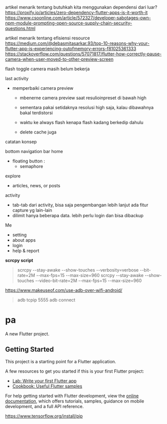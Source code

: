 artikel menarik tentang butuhkah kita menggunakan dependensi dari luar?
https://proxify.io/articles/zero-dependency-flutter-apps-is-it-worth-it
https://www.csoonline.com/article/572327/developer-sabotages-own-npm-module-prompting-open-source-supply-chain-security-questions.html

artikel menarik tentang efisiensi resource
https://medium.com/@debasmitasarkar.93/top-10-reasons-why-your-flutter-app-is-experiencing-outofmemory-errors-f81025361333
https://stackoverflow.com/questions/57071817/flutter-how-correctly-pause-camera-when-user-moved-to-other-preview-screen





flash toggle camera masih belum bekerja

last activity
 - memperbaiki camera preview
    - mbenerne camera preview saat resulioinpreset di bawah high
    - sementara pakai setidaknya resolusi high saja, kalau dibawahnya bakal terdistorsi
    - waktu ke always flash kenapa flash kadang berkedip dahulu

    - delete cache juga

catatan konsep

bottom navigation bar
home
- floating button :
  - semaphore

explore
- articles, news, or posts

activity
- tab-tab dari activity, bisa saja pengembangan lebih lanjut ada fitur capture yg lain-lain
- dilimit hanya beberapa data. lebih perlu login dan bisa dibackup

Me
- setting
- about apps
- login
- help & report


**scrcpy script**
> scrcpy --stay-awake --show-touches --verbosity=verbose --bit-rate=2M --max-fps=15 --max-size=960
scrcpy --stay-awake --show-touches --video-bit-rate=2M --max-fps=15 --max-size=960

https://www.makeuseof.com/use-adb-over-wifi-android/
> adb tcpip 5555
> adb connect <IP-HP>
# pa

A new Flutter project.

## Getting Started

This project is a starting point for a Flutter application.

A few resources to get you started if this is your first Flutter project:

- [Lab: Write your first Flutter app](https://docs.flutter.dev/get-started/codelab)
- [Cookbook: Useful Flutter samples](https://docs.flutter.dev/cookbook)

For help getting started with Flutter development, view the
[online documentation](https://docs.flutter.dev/), which offers tutorials,
samples, guidance on mobile development, and a full API reference.


https://www.tensorflow.org/install/pip
